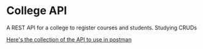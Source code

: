# College API

A REST API for a college to register courses and students. 
Studying CRUDs

[Here's the collection of the API to use in postman](https://github.com/Gaalfp/collegeapi/blob/2af27946a67877c5d75f07bfb59a50398b7b2a24/CollegeAPI_V1.postman_collection.json)
